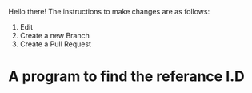 Hello there!
The instructions to make changes are as follows:
1. Edit
2. Create a new Branch
3. Create a Pull Request
# A program to find the referance I.D

